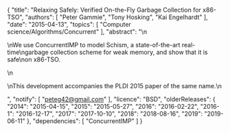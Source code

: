 {
    "title": "Relaxing Safely: Verified On-the-Fly Garbage Collection for x86-TSO",
    "authors": [
        "Peter Gammie",
        "Tony Hosking",
        "Kai Engelhardt"
    ],
    "date": "2015-04-13",
    "topics": [
        "Computer science/Algorithms/Concurrent"
    ],
    "abstract": "\n<p>\nWe use ConcurrentIMP to model Schism, a state-of-the-art real-time\ngarbage collection scheme for weak memory, and show that it is safe\non x86-TSO.</p>\n<p>\nThis development accompanies the PLDI 2015 paper of the same name.\n</p>",
    "notify": [
        "peteg42@gmail.com"
    ],
    "licence": "BSD",
    "olderReleases": {
        "2014": "2015-04-15",
        "2015": "2015-05-27",
        "2016": "2016-02-22",
        "2016-1": "2016-12-17",
        "2017": "2017-10-10",
        "2018": "2018-08-16",
        "2019": "2019-06-11"
    },
    "dependencies": [
        "ConcurrentIMP"
    ]
}